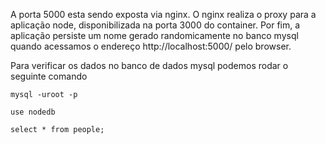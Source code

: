 A porta 5000 esta sendo exposta via nginx. O nginx realiza o proxy para a aplicação node, disponibilizada na porta 3000 do container.
Por fim, a aplicação persiste um nome gerado randomicamente no banco mysql quando acessamos o endereço http://localhost:5000/ pelo browser.

Para verificar os dados no banco de dados mysql podemos rodar o seguinte comando

`mysql -uroot -p`

`use nodedb`

`select * from people;`
